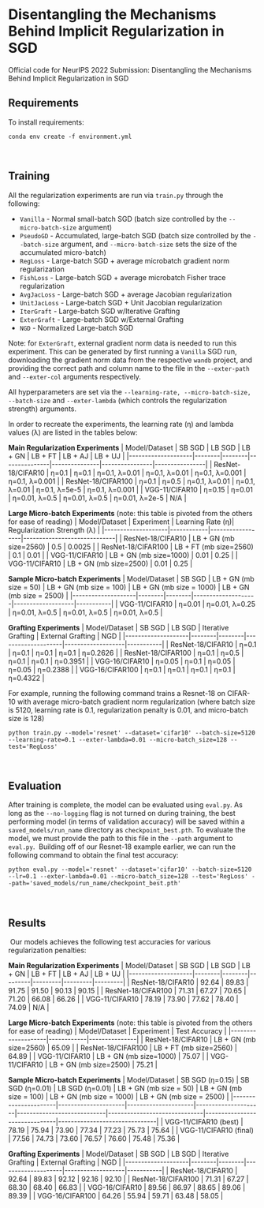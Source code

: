 # Disentangling the Mechanisms Behind Implicit Regularization in SGD
Official code for NeurIPS 2022 Submission: Disentangling the Mechanisms Behind Implicit Regularization in SGD
​
## Requirements
To install requirements:
​
```setup
conda env create -f environment.yml
```
​
## Training
All the regularization experiments are run via `train.py` through the following:
​
* `Vanilla` - Normal small-batch SGD (batch size controlled by the `--micro-batch-size` argument)
* `PseudoGD` - Accumulated, large-batch SGD (batch size controlled by the `--batch-size` argument, and `--micro-batch-size` sets the size of the accumulated micro-batch)
* `RegLoss` - Large-batch SGD + average microbatch gradient norm regularization
* `FishLoss` - Large-batch SGD + average microbatch Fisher trace regularization
* `AvgJacLoss` - Large-batch SGD + average Jacobian regularization
* `UnitJacLoss` - Large-batch SGD + Unit Jacobian regularization
* `IterGraft` - Large-batch SGD w/Iterative Grafting
* `ExterGraft` - Large-batch SGD w/External Grafting 
* `NGD` - Normalized Large-batch SGD

Note: for `ExterGraft`, external gradient norm data is needed to run this experiment. This can be generated by first running a `Vanilla` SGD run, downloading the gradient norm data from the respective `wandb` project, and providing the correct path and column name to the file in the `--exter-path` and `--exter-col` arguments respectively.


All hyperparameters are set via the `--learning-rate, --micro-batch-size, --batch-size` and `--exter-lambda` (which controls the regularization strength) arguments. 

In order to recreate the experiments, the learning rate (η) and lambda values (λ) are listed in the tables below:

**Main Regularization Experiments**
| Model/Dataset      | SB SGD | LB SGD | LB + GN       | LB + FT       | LB + AJ        | LB + UJ        |
|--------------------|--------|--------|---------------|---------------|----------------|----------------|
| ResNet-18/CIFAR10  | η=0.1  | η=0.1  | η=0.1, λ=0.01 | η=0.1, λ=0.01 | η=0.1, λ=0.001 | η=0.1, λ=0.001 |
| ResNet-18/CIFAR100 | η=0.1  | η=0.5  | η=0.1, λ=0.01 | η=0.1, λ=0.01 | η=0.1, λ=5e-5  | η=0.1, λ=0.001 |
| VGG-11/CIFAR10     | η=0.15 | η=0.01 | η=0.01, λ=0.5 | η=0.01, λ=0.5 | η=0.01, λ=2e-5 | N/A            |

**Large Micro-batch Experiments** (note: this table is pivoted from the others for ease of reading)
| Model/Dataset      | Experiment | Learning Rate (η)| Regularization Strength (λ) |
|--------------------|------------|------------------|-----------------------------|
| ResNet-18/CIFAR10  | LB + GN (mb size=2560)    | 0.5  | 0.0025  |
| ResNet-18/CIFAR100 | LB + FT (mb size=2560)    | 0.1  | 0.01  |
| VGG-11/CIFAR10     | LB + GN (mb size=1000)    | 0.01 | 0.25 |
| VGG-11/CIFAR10     | LB + GN (mb size=2500)    | 0.01 | 0.25 |

**Sample Micro-batch Experiments**
| Model/Dataset      | SB SGD | LB + GN (mb size = 50) | LB + GN (mb size = 100) | LB + GN (mb size = 1000) | LB + GN (mb size = 2500) | 
|--------------------|--------|--------|--------------------|-------------------|-----------|
| VGG-11/CIFAR10     | η=0.01 | η=0.01, λ=0.25  | η=0.01, λ=0.5    | η=0.01, λ=0.5      | η=0.01, λ=0.5 |


**Grafting Experiments**
| Model/Dataset      | SB SGD | LB SGD | Iterative Grafting | External Grafting | NGD       | 
|--------------------|--------|--------|--------------------|-------------------|-----------|
| ResNet-18/CIFAR10  | η=0.1  | η=0.1  | η=0.1              | η=0.1             | η=0.2626  |
| ResNet-18/CIFAR100 | η=0.1  | η=0.5  | η=0.1              | η=0.1             | η=0.3951  |
| VGG-16/CIFAR10     | η=0.05 | η=0.1  | η=0.05             | η=0.05            | η=0.2388  |
| VGG-16/CIFAR100    | η=0.1  | η=0.1  | η=0.1              | η=0.1             | η=0.4322  |


For example, running the following command trains a Resnet-18 on CIFAR-10 with average micro-batch gradient norm regularization (where batch size is 5120, learning rate is 0.1, regularization penalty is 0.01, and micro-batch size is 128)
​
```setup
python train.py --model='resnet' --dataset='cifar10' --batch-size=5120 --learning-rate=0.1 --exter-lambda=0.01 --micro-batch_size=128 --test='RegLoss'
```
​
## Evaluation
After training is complete, the model can be evaluated using `eval.py`. As long as the `--no-logging` flag is not turned on during training, the best performing model (in terms of validation accuracy) will be saved within a `saved_models/run_name` directory as `checkpoint_best.pth`. To evaluate the model, we must provide the path to this file in the `--path` argument to `eval.py`.
​
Building off of our Resnet-18 example earlier, we can run the following command to obtain the final test accuracy:
​
```setup
python eval.py --model='resnet' --dataset='cifar10' --batch-size=5120 --lr=0.1 --exter-lambda=0.01 --micro-batch_size=128 --test='RegLoss' --path='saved_models/run_name/checkpoint_best.pth'
```
​
## Results
​
Our models achieves the following test accuracies for various regularization penalties:

**Main Regularization Experiments**
| Model/Dataset      | SB SGD | LB SGD | LB + GN | LB + FT | LB + AJ | LB + UJ |
|--------------------|--------|--------|---------|---------|---------|---------|
| ResNet-18/CIFAR10  | 92.64  | 89.83  | 91.75   | 91.50   | 90.13   | 90.15   |
| ResNet-18/CIFAR100 | 71.31  | 67.27  | 70.65   | 71.20   | 66.08   | 66.26   |
| VGG-11/CIFAR10      | 78.19  | 73.90  | 77.62   | 78.40   | 74.09   | N/A    |

**Large Micro-batch Experiments** (note: this table is pivoted from the others for ease of reading)
| Model/Dataset      | Experiment | Test Accuracy |
|--------------------|------------|---------------|
| ResNet-18/CIFAR10  | LB + GN (mb size=2560)    | 65.09  |
| ResNet-18/CIFAR100 | LB + FT (mb size=2560)    | 64.89  |
| VGG-11/CIFAR10     | LB + GN (mb size=1000)    | 75.07 |
| VGG-11/CIFAR10     | LB + GN (mb size=2500)    | 75.21 |

**Sample Micro-batch Experiments**
| Model/Dataset   | SB SGD (η=0.15) | SB SGD (η=0.01) | LB SGD (η=0.01) | LB + GN (mb size = 50) | LB + GN (mb size = 100) | LB + GN (mb size = 1000) | LB + GN (mb size = 2500) |
|----------------------|---------------------|---------------------|---------------------|----------------------------|------------------------------|-------------------------------|-------------------------------|
| VGG-11/CIFAR10 (best) | 78.19          | 75.94          | 73.90          | 77.34               | 77.23                | 75.73                 | 75.64                 |
| VGG-11/CIFAR10 (final) | 77.56          | 74.73          | 73.60          | 76.57               | 76.60                | 75.48                 | 75.36                 |

**Grafting Experiments**
| Model/Dataset      | SB SGD | LB SGD | Iterative Grafting | External Grafting | NGD       | 
|--------------------|--------|--------|--------------------|-------------------|-----------|
| ResNet-18/CIFAR10  | 92.64  | 89.83  | 92.12              | 92.16             | 92.10  |
| ResNet-18/CIFAR100 | 71.31  | 67.27  | 68.30              | 68.40             | 66.83  |
| VGG-16/CIFAR10     | 89.56  | 86.97  | 88.65              | 89.06             | 89.39  |
| VGG-16/CIFAR100    | 64.26  | 55.94  | 59.71              | 63.48             | 58.05  |
